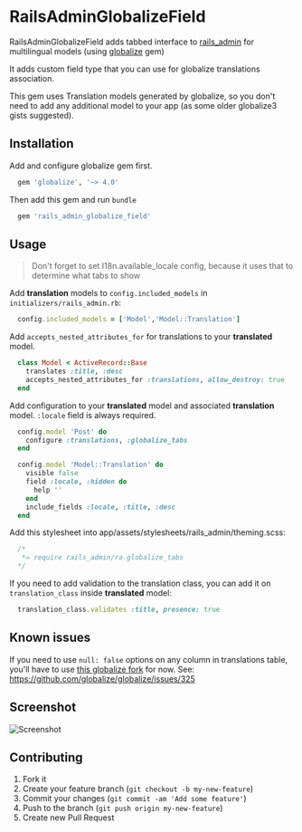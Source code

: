 # RailsAdminGlobalizeField

  RailsAdminGlobalizeField adds tabbed interface to [rails_admin](https://github.com/sferik/rails_admin) for multilingual models (using [globalize](https://github.com/globalize/globalize) gem)

  It adds custom field type that you can use for globalize translations association.

  This gem uses Translation models generated by globalize, so you don't need to add any additional model to your app (as some older globalize3 gists suggested).


## Installation

Add and configure globalize gem first.

``` ruby
  gem 'globalize', '~> 4.0'
```

Then add this gem and run `bundle`
``` ruby
  gem 'rails_admin_globalize_field'
```


## Usage

> Don't forget to set I18n.available_locale config, because it uses that to determine what tabs to show

Add **translation** models to `config.included_models` in `initializers/rails_admin.rb`:
``` ruby
  config.included_models = ['Model','Model::Translation']
```

Add `accepts_nested_attributes_for` for translations to your **translated** model.

``` ruby
  class Model < ActiveRecord::Base
    translates :title, :desc
    accepts_nested_attributes_for :translations, allow_destroy: true
  end
```

Add configuration to your **translated** model and associated **translation** model. `:locale` field is always required.
``` ruby
  config.model 'Post' do
    configure :translations, :globalize_tabs
  end

  config.model 'Model::Translation' do
    visible false
    field :locale, :hidden do
      help ''
    end
    include_fields :locale, :title, :desc
  end
```


Add this stylesheet into app/assets/stylesheets/rails_admin/theming.scss:
``` css
  /*
   *= require rails_admin/ra.globalize_tabs
  */
```


If you need to add validation to the translation class, you can add it on `translation_class` inside **translated** model:
```ruby
  translation_class.validates :title, presence: true
```


## Known issues

If you need to use `null: false` options on any column in translations table, you'll have to use [this globalize fork](https://github.com/scarfacedeb/globalize/tree/before_callbacks) for now.
See: https://github.com/globalize/globalize/issues/325


## Screenshot

![Screenshot](https://raw.github.com/scarfaceDeb/rails_admin_globalize_field/screenshots/screenshots/shot1.png)

## Contributing

1. Fork it
2. Create your feature branch (`git checkout -b my-new-feature`)
3. Commit your changes (`git commit -am 'Add some feature'`)
4. Push to the branch (`git push origin my-new-feature`)
5. Create new Pull Request
